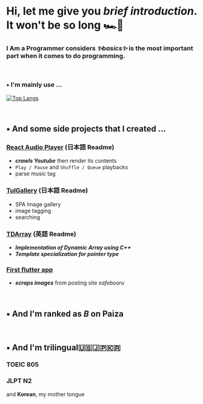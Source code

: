 # Hi, let me give you _brief introduction_. It won't be so long :racing_car::checkered_flag:

### I Am a Programmer considers _✨basics✨_ is the most important part when it comes to do programming.

</br>

### 	:black_small_square: I'm mainly use ...
[![Top Langs](https://github-readme-stats.vercel.app/api/top-langs/?username=sessho-maru&layout=compact)](https://github.com/sessho-maru/github-readme-stats)

</br>

## 	:black_small_square: And some side projects that I created ...
### [React Audio Player](https://github.com/Sessho-maru/React_Audio) (日本語 Readme)
* _**crawls Youtube**_ then render its contents
* `Play / Pause` and `Shuffle / Queue` playbacks
* parse music tag

### [TulGallery](https://github.com/Sessho-maru/TulGallery) (日本語 Readme)
* SPA Image gallery
* image tagging
* searching

### [TDArray](https://github.com/Sessho-maru/TDArray) (英語 Readme)
* _**Implementation of Dynamic Array using C++**_
* _**Template specialization for pointer type**_

### [First flutter app](https://github.com/Sessho-maru/flutter)
* _**scraps images**_ from posting site _safebooru_

</br>

## 	:black_small_square: And I'm ranked as __*B*__ on Paiza


</br>

## 	:black_small_square: And I'm trilingual:us::jp::kr:
### TOEIC 805
### JLPT N2
and __Korean__, my mother tongue

<!--
**Sessho-maru/Sessho-maru** is a ✨ _special_ ✨ repository because its `README.md` (this file) appears on your GitHub profile.

Here are some ideas to get you started:

- 🔭 I’m currently working on ...
- 🌱 I’m currently learning ...
- 👯 I’m looking to collaborate on ...
- 🤔 I’m looking for help with ...
- 💬 Ask me about ...
- 📫 How to reach me: ...
- 😄 Pronouns: ...
- ⚡ Fun fact: ...
-->
